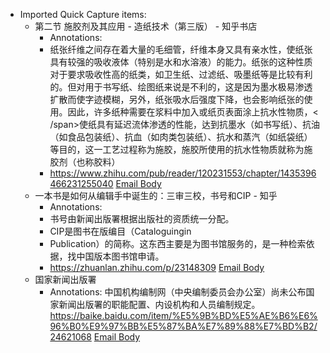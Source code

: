 - Imported Quick Capture items:
    - 第二节 施胶剂及其应用 - 造纸技术（第三版） - 知乎书店
        - Annotations:
        - 纸张纤维之间存在着大量的毛细管，纤维本身又具有亲水性，使纸张具有较强的吸收液体（特别是水和水溶液）的能力。纸张的这种性质对于要求吸收性高的纸类，如卫生纸、过滤纸、吸墨纸等是比较有利的。但对用于书写纸、绘图纸来说是不利的，这是因为墨水极易渗透扩散而使字迹模糊，另外，纸张吸水后强度下降，也会影响纸张的使用。因此，许多纸种需要在浆料中加入或纸页表面涂上抗水性物质，< /span>使纸具有延迟流体渗透的性能，达到抗墨水（如书写纸）、抗油（如食品包装纸）、抗血（如肉类包装纸）、抗水和蒸汽（如纸袋纸）等目的，这一工艺过程称为施胶，施胶所使用的抗水性物质就称为施胶剂（也称胶料）
        - https://www.zhihu.com/pub/reader/120231553/chapter/1435396466231255040 [Email Body](https://files.todoist.com/3ha_3Y2irOnfcVqxjKgc2kVr7un-p3nikv6HOwoE_AnYtPJnPZXHvRKbXXIrd71I/by/21878347/as/file.html)
    - 一本书是如何从编辑手中诞生的：三审三校，书号和CIP - 知乎
        - Annotations:
        - 书号由新闻出版署根据出版社的资质统一分配。
        - CIP是图书在版编目（Cataloguingin
        - Publication）的简称。这东西主要是为图书馆服务的，是一种检索依据，找中国版本图书馆申请。
        - https://zhuanlan.zhihu.com/p/23148309 [Email Body](https://files.todoist.com/Ip9gUo-xrrUwGOT7JWORspUG4blGZ1tJreVnBr3FkT2I7WSoJ6uY0HbJKellr7xo/by/21878347/as/file.html)
    - 国家新闻出版署
        - Annotations:
中国机构编制网（中央编制委员会办公室）尚未公布国家新闻出版署的职能配置、内设机构和人员编制规定。
https://baike.baidu.com/item/%E5%9B%BD%E5%AE%B6%E6%96%B0%E9%97%BB%E5%87%BA%E7%89%88%E7%BD%B2/24621068 [Email Body](https://files.todoist.com/8zo1ZNLS-N_KH7z7F7anlYIKb6OlUSGuQH26xHhIudMVGaeK4cveYjud5zuwjgm5/by/21878347/as/file.html)

